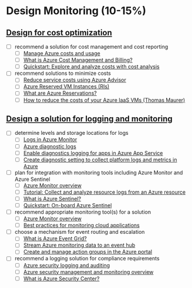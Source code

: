 # Design Monitoring (10-15%)

## [Design for cost optimization](/1-monitoring/cost-optimization.md)

- [ ] recommend a solution for cost management and cost reporting
  - [ ] [Manage Azure costs and usage](https://docs.microsoft.com/en-us/azure/cost-management-billing/costs?WT.mc_id=thomasmaurer-blog-thmaure)
  - [ ] [What is Azure Cost Management and Billing?](https://docs.microsoft.com/en-us/azure/cost-management-billing/cost-management-billing-overview)
  - [ ] [Quickstart: Explore and analyze costs with cost analysis](https://docs.microsoft.com/en-us/azure/cost-management-billing/costs/quick-acm-cost-analysis?WT.mc_id=thomasmaurer-blog-thmaure)

- [ ] recommend solutions to minimize costs
  - [ ] [Reduce service costs using Azure Advisor](https://docs.microsoft.com/en-us/azure/advisor/advisor-cost-recommendations?WT.mc_id=thomasmaurer-blog-thmaure)
  - [ ] [Azure Reserved VM Instances (RIs)](https://azure.microsoft.com/en-us/pricing/reserved-vm-instances?WT.mc_id=thomasmaurer-blog-thmaure)
  - [ ] [What are Azure Reservations?](https://docs.microsoft.com/en-us/azure/cost-management-billing/reservations/save-compute-costs-reservations?WT.mc_id=thomasmaurer-blog-thmaure)
  - [ ] [How to reduce the costs of your Azure IaaS VMs (Thomas Maurer)](https://www.thomasmaurer.ch/2020/01/how-to-reduce-the-costs-of-your-azure-iaas-vms?WT.mc_id=thomasmaurer-blog-thmaure)

## [Design a solution for logging and monitoring](/1-monitoring/logging-&-monitoring.md)

- [ ] determine levels and storage locations for logs
  - [ ] [Logs in Azure Monitor](https://docs.microsoft.com/en-us/azure/azure-monitor/platform/data-platform-logs?WT.mc_id=thomasmaurer-blog-thmaure)
  - [ ] [Azure diagnostic logs](https://docs.microsoft.com/en-us/azure/cdn/cdn-azure-diagnostic-logs?WT.mc_id=thomasmaurer-blog-thmaure)
  - [ ] [Enable diagnostics logging for apps in Azure App Service](https://docs.microsoft.com/en-us/azure/app-service/troubleshoot-diagnostic-logs?WT.mc_id=thomasmaurer-blog-thmaure)
  - [ ] [Create diagnostic setting to collect platform logs and metrics in Azure](https://docs.microsoft.com/en-us/azure/azure-monitor/platform/diagnostic-settings?WT.mc_id=thomasmaurer-blog-thmaure)

- [ ] plan for integration with monitoring tools including Azure Monitor and Azure Sentinel
  - [ ] [Azure Monitor overview](https://docs.microsoft.com/en-us/azure/azure-monitor/overview?WT.mc_id=thomasmaurer-blog-thmaure)
  - [ ] [Tutorial: Collect and analyze resource logs from an Azure resource](https://docs.microsoft.com/en-us/azure/azure-monitor/learn/tutorial-resource-logs?WT.mc_id=thomasmaurer-blog-thmaure)
  - [ ] [What is Azure Sentinel?](https://docs.microsoft.com/en-us/azure/sentinel/overview?WT.mc_id=thomasmaurer-blog-thmaure)
  - [ ] [Quickstart: On-board Azure Sentinel](https://docs.microsoft.com/en-us/azure/sentinel/quickstart-onboard?WT.mc_id=thomasmaurer-blog-thmaure)

- [ ] recommend appropriate monitoring tool(s) for a solution
  - [ ] [Azure Monitor overview](https://docs.microsoft.com/en-us/azure/azure-monitor/overview?WT.mc_id=thomasmaurer-blog-thmaure)
  - [ ] [Best practices for monitoring cloud applications](https://docs.microsoft.com/en-us/azure/architecture/best-practices/monitoring?WT.mc_id=thomasmaurer-blog-thmaure)

- [ ] choose a mechanism for event routing and escalation
  - [ ] [What is Azure Event Grid?](https://docs.microsoft.com/en-us/azure/event-grid/overview?WT.mc_id=thomasmaurer-blog-thmaure)
  - [ ] [Stream Azure monitoring data to an event hub](https://docs.microsoft.com/en-us/azure/azure-monitor/platform/stream-monitoring-data-event-hubs?WT.mc_id=thomasmaurer-blog-thmaure)
  - [ ] [Create and manage action groups in the Azure portal](https://docs.microsoft.com/en-us/azure/azure-monitor/platform/action-groups?WT.mc_id=thomasmaurer-blog-thmaure)

- [ ] recommend a logging solution for compliance requirements
  - [ ] [Azure security logging and auditing](https://docs.microsoft.com/en-us/azure/security/fundamentals/log-audit?WT.mc_id=thomasmaurer-blog-thmaure)
  - [ ] [Azure security management and monitoring overview](https://docs.microsoft.com/en-us/azure/security/fundamentals/management-monitoring-overview?WT.mc_id=thomasmaurer-blog-thmaure)
  - [ ] [What is Azure Security Center?](https://docs.microsoft.com/en-us/azure/security-center/security-center-intro?WT.mc_id=thomasmaurer-blog-thmaure)
